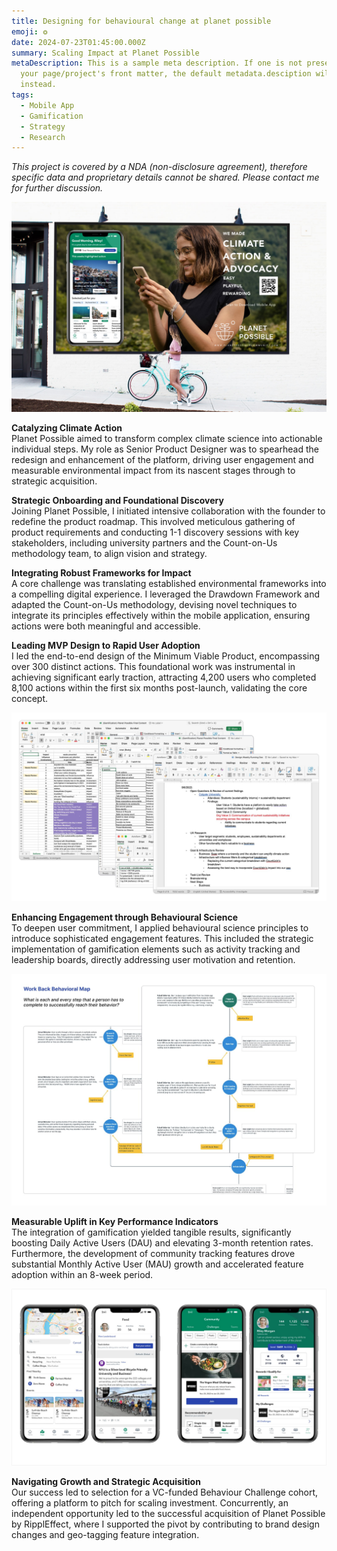 ```yaml
---
title: Designing for behavioural change at planet possible
emoji: ❂
date: 2024-07-23T01:45:00.000Z
summary: Scaling Impact at Planet Possible
metaDescription: This is a sample meta description. If one is not present in
  your page/project's front matter, the default metadata.desciption will be used
  instead.
tags:
  - Mobile App
  - Gamification
  - Strategy
  - Research
---
```

*This project is covered by a NDA (non-disclosure agreement), therefore specific data and proprietary details cannot be shared. Please contact me for further discussion.*

![](/src/assets/img/free-outdoor-girl-watching-planet-possible-billboard.jpg)

**Catalyzing Climate Action**\
Planet Possible aimed to transform complex climate science into actionable individual steps. My role as Senior Product Designer was to spearhead the redesign and enhancement of the platform, driving user engagement and measurable environmental impact from its nascent stages through to strategic acquisition.

**Strategic Onboarding and Foundational Discovery**\
Joining Planet Possible, I initiated intensive collaboration with the founder to redefine the product roadmap. This involved meticulous gathering of product requirements and conducting 1-1 discovery sessions with key stakeholders, including university partners and the Count-on-Us methodology team, to align vision and strategy.

**Integrating Robust Frameworks for Impact**\
A core challenge was translating established environmental frameworks into a compelling digital experience. I leveraged the Drawdown Framework and adapted the Count-on-Us methodology, devising novel techniques to integrate its principles effectively within the mobile application, ensuring actions were both meaningful and accessible.

**Leading MVP Design to Rapid User Adoption**\
I led the end-to-end design of the Minimum Viable Product, encompassing over 300 distinct actions. This foundational work was instrumental in achieving significant early traction, attracting 4,200 users who completed 8,100 actions within the first six months post-launch, validating the core concept.

![](/src/assets/img/planet-possible-design-activities.jpg)

**Enhancing Engagement through Behavioural Science**\
To deepen user commitment, I applied behavioural science principles to introduce sophisticated engagement features. This included the strategic implementation of gamification elements such as activity tracking and leadership boards, directly addressing user motivation and retention.

![](/src/assets/img/planet-possible-behavioural-design-activities.jpg)

**Measurable Uplift in Key Performance Indicators**\
The integration of gamification yielded tangible results, significantly boosting Daily Active Users (DAU) and elevating 3-month retention rates. Furthermore, the development of community tracking features drove substantial Monthly Active User (MAU) growth and accelerated feature adoption within an 8-week period.

![](/src/assets/img/planet-possible-m-app-screens.jpg)

**Navigating Growth and Strategic Acquisition**\
Our success led to selection for a VC-funded Behaviour Challenge cohort, offering a platform to pitch for scaling investment. Concurrently, an independent opportunity led to the successful acquisition of Planet Possible by RipplEffect, where I supported the pivot by contributing to brand design changes and geo-tagging feature integration.